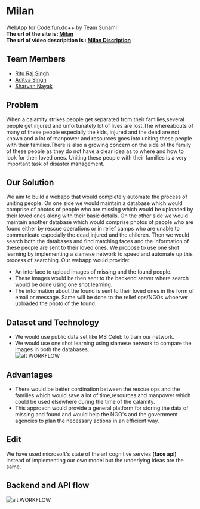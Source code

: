 # Milan
WebApp for Code.fun.do++ by Team Sunami<br>
**The url of the site is:  <a href="http://139.59.85.220/">Milan</a>**<br>
**The url of video descripition is : <a href="https://www.youtube.com/watch?v=_tVmEBb9LA4">Milan Discription</a>**
## Team Members

- <a href="https://github.com/RituRajSingh878">Ritu Raj Singh</a>
- <a href="https://github.com/adityauser">Aditya Singh</a>
- <a href="https://github.com/BAJUKA">Sharvan Nayak</a>

## Problem
When a calamity strikes people get  separated from their families,several people get injured and unfortunately lot of lives are lost.The whereabouts of many of these people especially the kids, injured and the dead are not known and a lot of manpower and resources goes into uniting these people with their families.There is also a growing concern on the side of the family of these people as they do not have a clear idea as to where and how to look for their loved ones. Uniting these people with their families is a very important task of disaster management.

## Our Solution
We aim to build a webapp that would completely automate the process of uniting people. On one side we would maintain a database which would comprise of photos of people who are missing which would be uploaded by their loved ones along with their basic details. On the other side we would maintain another database which would comprise photos of people who are found either by rescue operations or in relief camps who are unable to communicate especially the dead,injured and the children. Then we would search both the databases and find matching faces and the information of these people are sent to their loved ones. We propose to use one shot learning by implementing a siamese network to speed and automate up this process of searching. Our webapp would provide:
* An interface to upload images of missing and the found people.
* These images would be then sent to the backend server where search would be done using one shot learning.
* The information about the found is sent to their loved ones in the form of email or message. Same will be done to the relief ops/NGOs whoerver uploaded the photo of the found. 
## Dataset and Technology 
* We would use public data set like MS Celeb to train our network.
* We would use one shot learning using siamese network to compare the images in both the databases.<br>
![alt WORKFLOW](https://github.com/adityauser/Milan/blob/master/Images/Architecture.jpeg)
## Advantages
* There would be better cordination between the rescue ops and the families which would save a lot of time,resources and manpower which could be used elsewhere during the time of the calamity.
* This approach would provide a general platform for storing the data of missing and found and would help the NGO's and the government agencies to plan the necessary actions in an efficient way.<br>

## Edit
We have used microsoft's state of the art cognitive servies **(face api)** instead of implementing our own model but the underlying ideas are the same.<br>

## Backend and API flow

![alt WORKFLOW](https://github.com/adityauser/Milan/blob/master/Images/API_flow_chart.jpg)



